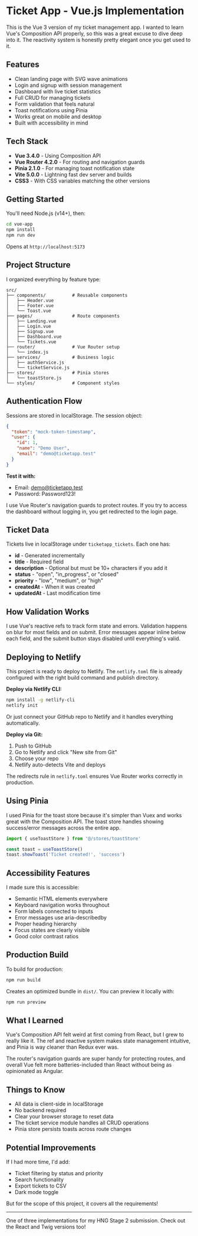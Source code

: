 # Ticket App - Vue.js Implementation

This is the Vue 3 version of my ticket management app. I wanted to learn Vue's Composition API properly, so this was a great excuse to dive deep into it. The reactivity system is honestly pretty elegant once you get used to it.

## Features

- Clean landing page with SVG wave animations
- Login and signup with session management
- Dashboard with live ticket statistics
- Full CRUD for managing tickets
- Form validation that feels natural
- Toast notifications using Pinia
- Works great on mobile and desktop
- Built with accessibility in mind

## Tech Stack

- **Vue 3.4.0** - Using Composition API
- **Vue Router 4.2.0** - For routing and navigation guards
- **Pinia 2.1.0** - For managing toast notification state
- **Vite 5.0.0** - Lightning fast dev server and builds
- **CSS3** - With CSS variables matching the other versions

## Getting Started

You'll need Node.js (v14+), then:

```bash
cd vue-app
npm install
npm run dev
```

Opens at `http://localhost:5173`

## Project Structure

I organized everything by feature type:

```
src/
├── components/          # Reusable components
│   ├── Header.vue
│   ├── Footer.vue
│   └── Toast.vue
├── pages/               # Route components
│   ├── Landing.vue
│   ├── Login.vue
│   ├── Signup.vue
│   ├── Dashboard.vue
│   └── Tickets.vue
├── router/              # Vue Router setup
│   └── index.js
├── services/            # Business logic
│   ├── authService.js
│   └── ticketService.js
├── stores/              # Pinia stores
│   └── toastStore.js
└── styles/              # Component styles
```

## Authentication Flow

Sessions are stored in localStorage. The session object:

```json
{
  "token": "mock-token-timestamp",
  "user": {
    "id": 1,
    "name": "Demo User",
    "email": "demo@ticketapp.test"
  }
}
```

**Test it with:**
- Email: demo@ticketapp.test
- Password: Password123!

I use Vue Router's navigation guards to protect routes. If you try to access the dashboard without logging in, you get redirected to the login page.

## Ticket Data

Tickets live in localStorage under `ticketapp_tickets`. Each one has:

- **id** - Generated incrementally
- **title** - Required field
- **description** - Optional but must be 10+ characters if you add it
- **status** - "open", "in_progress", or "closed"
- **priority** - "low", "medium", or "high"
- **createdAt** - When it was created
- **updatedAt** - Last modification time

## How Validation Works

I use Vue's reactive refs to track form state and errors. Validation happens on blur for most fields and on submit. Error messages appear inline below each field, and the submit button stays disabled until everything's valid.

## Deploying to Netlify

This project is ready to deploy to Netlify. The `netlify.toml` file is already configured with the right build command and publish directory.

**Deploy via Netlify CLI:**
```bash
npm install -g netlify-cli
netlify init
```

Or just connect your GitHub repo to Netlify and it handles everything automatically.

**Deploy via Git:**
1. Push to GitHub
2. Go to Netlify and click "New site from Git"
3. Choose your repo
4. Netlify auto-detects Vite and deploys

The redirects rule in `netlify.toml` ensures Vue Router works correctly in production.

## Using Pinia

I used Pinia for the toast store because it's simpler than Vuex and works great with the Composition API. The toast store handles showing success/error messages across the entire app.

```javascript
import { useToastStore } from '@/stores/toastStore'

const toast = useToastStore()
toast.showToast('Ticket created!', 'success')
```

## Accessibility Features

I made sure this is accessible:

- Semantic HTML elements everywhere
- Keyboard navigation works throughout
- Form labels connected to inputs
- Error messages use aria-describedby
- Proper heading hierarchy
- Focus states are clearly visible
- Good color contrast ratios

## Production Build

To build for production:

```bash
npm run build
```

Creates an optimized bundle in `dist/`. You can preview it locally with:

```bash
npm run preview
```

## What I Learned

Vue's Composition API felt weird at first coming from React, but I grew to really like it. The ref and reactive system makes state management intuitive, and Pinia is way cleaner than Redux ever was.

The router's navigation guards are super handy for protecting routes, and overall Vue felt more batteries-included than React without being as opinionated as Angular.

## Things to Know

- All data is client-side in localStorage
- No backend required
- Clear your browser storage to reset data
- The ticket service module handles all CRUD operations
- Pinia store persists toasts across route changes

## Potential Improvements

If I had more time, I'd add:
- Ticket filtering by status and priority
- Search functionality
- Export tickets to CSV
- Dark mode toggle

But for the scope of this project, it covers all the requirements!

---

One of three implementations for my HNG Stage 2 submission. Check out the React and Twig versions too!
